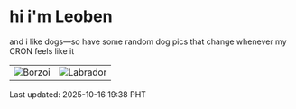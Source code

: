 # hi i'm Leoben

and i like dogs—so have some random dog pics that change whenever my CRON feels like it

|  |  |
|--------|----------|
| ![Borzoi](https://random-dog-vercel.vercel.app/api/random-borzoi?v=1760614691) | ![Labrador](https://random-dog-vercel.vercel.app/api/random-labrador?v=1760614691) |

Last updated: 2025-10-16 19:38 PHT
